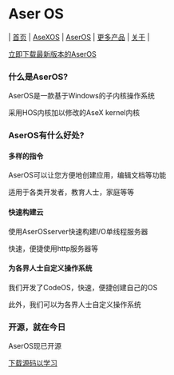 # Aser OS
| [首页](index.md) | [AseXOS](asexos.md) | [AserOS](aseros.md) | [更多产品](more.md) | [关于](about.md) |

[立即下载最新版本的AserOS](AserOS.zip)

### 什么是AserOS?
AserOS是一款基于Windows的子内核操作系统

采用HOS内核加以修改的AseX kernel内核

### AserOS有什么好处?
#### 多样的指令
AserOS可以让您方便地创建应用，编辑文档等功能

适用于各类开发者，教育人士，家庭等等

#### 快速构建云
使用AserOSserver快速构建I/O单线程服务器

快速，便捷使用http服务器等

#### 为各界人士自定义操作系统
我们开发了CodeOS，快速，便捷创建自己的OS

此外，我们可以为各界人士自定义操作系统

### 开源，就在今日
AserOS现已开源

[下载源码以学习](https://github.com/pntang/AserOS)
